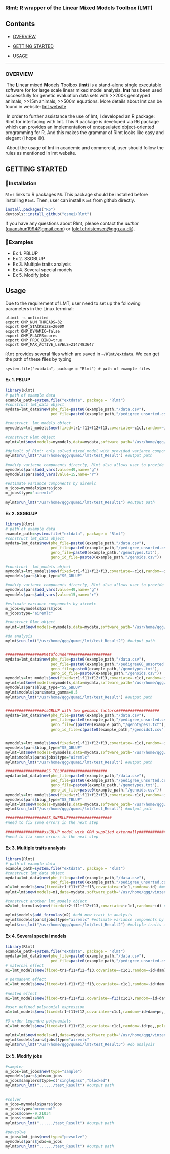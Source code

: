 
### Rlmt: R wrapper of the Linear Mixed Models Toolbox (LMT)

## Contents

-   [OVERVIEW](#overview)

-   [GETTING STARTED](#getting-started)

-   [USAGE](#usage)

------------------------------------------------------------------------


### OVERVIEW 

​	The **L**inear mixed **M**odels **T**oolbox (**lmt**) is a stand-alone single executable software for for large scale linear mixed model analysis. **lmt** has been used successfully for genetic evaluation data sets with >>200k genotyped animals, >>15m animals, >>500m equations. More details about lmt can be found in website: [lmt website](https://dmu.ghpc.au.dk/lmt/wiki/index.php?title=The_Linear_Mixed_Models_Toolbox)

​	In order to further assistance the use of lmt, I developed an R package: Rlmt for interfacing with lmt. This R package is developed via R6 package which can provides an implementation of encapsulated object-oriented programming for R.  And this makes the grammar of Rlmt looks like easy and elegant (i hope :smile:). 

​	About the usage of lmt in academic and commercial,  user should follow the rules  as mentioned in lmt website. 



## GETTING STARTED

### 🙊Installation

`Rlmt` links to R packages `R6`. This package should be installed before installing `Rlmt`.   Then, user can install `Rlmt` from github directly. 

```R
install.packages("R6")
devtools::install_github("qsmei/Rlmt")
```

If you have any questions about Rlmt, please contact the *author* (quanshun1994@gmail.com) or (olef.christensen@qgg.au.dk).

### 🙊Examples

-   Ex 1. PBLUP
-   Ex 2. SSGBLUP
-   Ex 3. Multiple traits analysis
-   Ex 4. Several special models 
-   Ex 5. Modify jobs

## Usage

Due to the requirement of LMT, user need to set up the following parameters in the Linux terminal:

```shell
ulimit -s unlimited
export OMP_NUM_THREADS=32
export OMP_STACKSIZE=2000M
export OMP_DYNAMIC=false
export OMP_PLACES=cores
export OMP_PROC_BIND=true
export OMP_MAX_ACTIVE_LEVELS=2147483647
```

`Rlmt` provides several files which are saved in `~/Rlmt/extdata`. We can get the path of these files by typing

``` {.r}
system.file("extdata", package = "Rlmt") # path of example files
```

#### Ex 1. PBLUP

``` R
library(Rlmt)
# path of example data  
example_path=system.file("extdata", package = "Rlmt") 
#construct lmt_data object
mydata=lmt_data$new(phe_file=paste0(example_path,"/data.csv"),					
                    ped_file=paste0(example_path,"/pedigree_unsorted.csv")) 

#construct  lmt_models object
mymodels=lmt_models$new(fixed=tr1~f11+f12+f13,covariate=~c1c1,random=~id)

#construct Rlmt object
mylmt=lmt$new(models=mymodels,data=mydata,software_path="/usr/home/qgg/vinzent/lmt")

#default of Rlmt: only solved mixed model with provided variance components
mylmt$run_lmt("/usr/home/qgg/qumei/lmt/test_Result") #output path

#modify variacne components directly, Rlmt also allows user to provide the file of variance components
mymodels$pars$add_vars(value=49,name="g")
mymodels$pars$add_vars(value=15,name="r")

#estimate variance components by airemlc
m_jobs=mymodels$pars$jobs
m_jobs$type="airemlc"

mylmt$run_lmt("/usr/home/qgg/qumei/lmt/test_Result1") #output path
```

#### Ex 2. SSGBLUP

``` R
library(Rlmt)
# path of example data  
example_path=system.file("extdata", package = "Rlmt") 
#construct lmt_data object
mydata=lmt_data$new(phe_file=paste0(example_path,"/data.csv"),				    
                    ped_file=paste0(example_path,"/pedigree_unsorted.csv"),					
                    geno_file=paste0(example_path,"/genotypes.txt"),					
                    geno_id_file=paste0(example_path,"/genoids.csv"))

#construct  lmt_models object
mymodels=lmt_models$new(fixed=tr1~f11+f12+f13,covariate=~c1c1,random=~id)
mymodels$pars$blup_type="SS_GBLUP"

#modify variance components directly, Rlmt also allows user to provide the file of variance components
mymodels$pars$add_vars(value=49,name="g")
mymodels$pars$add_vars(value=15,name="r")

#estimate variance components by airemlc
m_jobs=mymodels$pars$jobs
m_jobs$type="airemlc"

#construct Rlmt object
mylmt=lmt$new(models=mymodels,data=mydata,software_path="/usr/home/qgg/vinzent/lmt")

#do analysis
mylmt$run_lmt("/usr/home/qgg/qumei/lmt/test_Result2") #output path


#################Metafounder###################
mydata=lmt_data$new(phe_file=paste0(example_path,"/data.csv"),				    
                    ped_file=paste0(example_path,"/pedigreeGG_unsorted.csv"),					
                    geno_file=paste0(example_path,"/genotypes.txt"),					
                    geno_id_file=paste0(example_path,"/genoids.csv"))
mymodels=lmt_models$new(fixed=tr1~f11+f12+f13,covariate=~c1c1,random=~id)
mylmt=lmt$new(models=mymodels,data=mydata,software_path="/usr/home/qgg/vinzent/lmt")
mymodels$pars$blup_type="SS_GBLUP"
mylmt$models$pars$meta_gamma=0.5
mylmt$run_lmt("/usr/home/qgg/qumei/lmt/test_Result") #output path


#################ssGBLUP with two genomic factors###################
mydata=lmt_data$new(phe_file=paste0(example_path,"/data.csv"),
					ped_file=paste0(example_path,"/pedigree_unsorted.csv"),
					geno_file=c(paste0(example_path,"/genotypes1.txt"),paste0(example_path,"/genotypes2.txt")),
					geno_id_file=c(paste0(example_path,"/genoids1.csv"),paste0(example_path,"/genoids2.csv")))


mymodels=lmt_models$new(fixed=tr1~f11+f12+f13,covariate=~c1c1,random=~id1+id2)
mymodels$pars$blup_type="SS_GBLUP"
mylmt=lmt$new(models=mymodels,data=mydata,software_path="/usr/home/qgg/vinzent/lmt")
mylmt$models$pars$jobs$type="airemlc"
mylmt$run_lmt("/usr/home/qgg/qumei/lmt/test_Result") #output path

##################SS_TBLUP###################
mydata=lmt_data$new(phe_file=paste0(example_path,"/data.csv"),				    
                    ped_file=paste0(example_path,"/pedigree_unsorted.csv"),					
                    geno_file=paste0(example_path,"/genotypes.txt"),					
                    geno_id_file=paste0(example_path,"/genoids.csv"))
mymodels=lmt_models$new(fixed=tr1~f11+f12+f13,covariate=~c1c1,random=~id)
mymodels$pars$blup_type="SS_TBLUP"
mylmt=lmt$new(models=mymodels,data=mydata,software_path="/usr/home/qgg/vinzent/lmt")
mylmt$run_lmt("/usr/home/qgg/qumei/lmt/test_Result") #output path

##################SS_SNPBLUP################### 
#need to fix some errors in the next step

#################ssGBLUP model with GRM supplied externally###################
#need to fix some errors in the next step


```

#### Ex 3. Multiple traits analysis

``` R
library(Rlmt)
# path of example data  
example_path=system.file("extdata", package = "Rlmt") 
#construct lmt_data object
mydata=lmt_data$new(phe_file=paste0(example_path,"/data.csv"),					
                    ped_file=paste0(example_path,"/pedigree_unsorted.csv")) 
m1=lmt_models$new(fixed=tr1~f11+f12+f13,covariate=~c1c1,random=~id) #model of trait1
mylmt=lmt$new(models=m1,data=mydata,software_path="/usr/home/qgg/vinzent/lmt")

#construct another lmt_models object
m2=lmt_formulas$new(fixed=tr2~f11+f12+f13,covariate=~c1c1,random=~id) #model of trait2

mylmt$models$add_formulas(m2) #add new trait in analysis
mylmt$models$pars$jobs$type="airemlc" #estimate variance components by airemlc
mylmt$run_lmt("/usr/home/qgg/qumei/lmt/test_Result2") #multple traits analysis
```

#### Ex 4.  Several special models 

``` R
library(Rlmt)
example_path=system.file("extdata", package = "Rlmt") 
mydata=lmt_data$new(phe_file=paste0(example_path,"/data.csv"),					
                    ped_file=paste0(example_path,"/pedigree_unsorted.csv")) 
# maternal effect
m1=lmt_models$new(fixed=tr1~f11+f12+f13,covariate=~c1c1,random=~id+dam) 

# permanent effect
m1=lmt_models$new(fixed=tr1~f11+f12+f13,covariate=~c1c1,random=~id+dam+pe) 

#nested effect
m1=lmt_models$new(fixed=tr1~f11+f12,covariate=~f13(c1c1),random=~id+dam+pe)

#user defined polynomial expression 
m1=lmt_models$new(fixed=tr1~f11+f12,covariate=~c1c1,random=~id+dam+pe,,polyno=c1c1~{x^2}+{exp(x)}) 

#3-order Legendre polynomials
m1=lmt_models$new(fixed=tr1~f11+f12,covariate=~c1c1,random=~id+pe,,polyno=c1c1~{l1}+{l2}+{l3}) 

mylmt=lmt$new(models=m1,data=mydata,software_path="/usr/home/qgg/vinzent/lmt")
mylmt$models$pars$jobs$type="airemlc"
mylmt$run_lmt("/usr/home/qgg/qumei/lmt/test_Result3") #do analysis
```

#### Ex  5.  Modify jobs

``` R
#sampler 
m_jobs=lmt_jobs$new(type="sample")
mymodels$pars$jobs=m_jobs
m_jobs$samplers$type=c("singlepass","blocked")
mylmt$run_lmt("....../test_Result") #output path

		
#solver 
m_jobs=mymodels$pars$jobs
m_jobs$type="mcemreml"
m_jobs$conv=-9.21034
m_jobs$rounds=300
mylmt$run_lmt("....../test_Result") #output path

#pevsolve
m_jobs=lmt_jobs$new(type="pevsolve")
mymodels$pars$jobs=m_jobs
mylmt$run_lmt("....../test_Result") #output path
```
